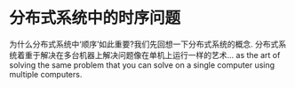 # 分布式系统中的时序问题

为什么分布式系统中‘顺序’如此重要?我们先回想一下分布式系统的概念.
分布式系统着重于解决在多台机器上解决问题像在单机上运行一样的艺术...
as the art of solving the same problem that you can solve on a single computer using multiple computers.
